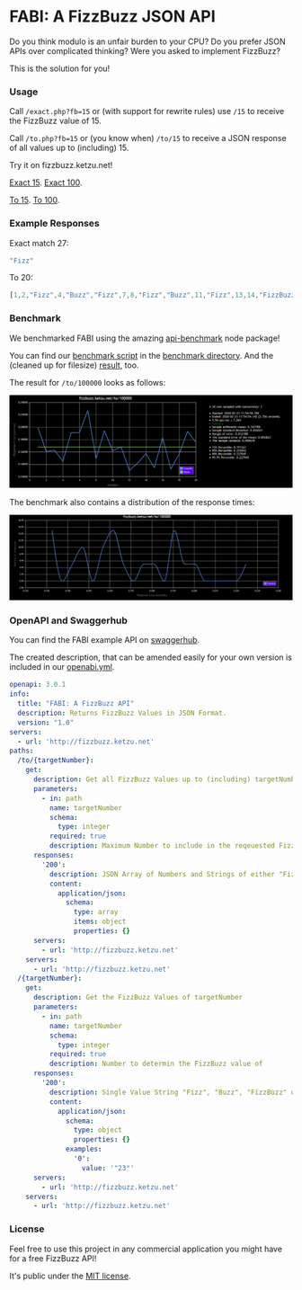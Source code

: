 # FABI: A FizzBuzz JSON API

Do you think modulo is an unfair burden to your CPU?
Do you prefer JSON APIs over complicated thinking?
Were you asked to implement FizzBuzz?

This is the solution for you!

### Usage

Call `/exact.php?fb=15` or (with support for rewrite rules) use `/15` to receive the FizzBuzz value of 15.

Call `/to.php?fb=15` or (you know when) `/to/15` to receive a JSON response of all values up to (including) 15.

Try it on fizzbuzz.ketzu.net!

[Exact 15](http://fizzbuzz.ketzu.net/15). [Exact 100](http://fizzbuzz.ketzu.net/100).

[To 15](http://fizzbuzz.ketzu.net/to/15). [To 100](http://fizzbuzz.ketzu.net/to/100).

### Example Responses

Exact match 27:

```javascript
"Fizz"
```

To 20:

```javascript
[1,2,"Fizz",4,"Buzz","Fizz",7,8,"Fizz","Buzz",11,"Fizz",13,14,"FizzBuzz",16,17,"Fizz",19,"Buzz"]
```

### Benchmark

We benchmarked FABI using the amazing [api-benchmark](https://github.com/matteofigus/api-benchmark) node package!

You can find our [benchmark script](/benchmark/bench.js) in the [benchmark directory](/benchmark).
And the (cleaned up for filesize) [result](/benchmark/benchmarks.html), too.

The result for `/to/100000` looks as follows:

![Benchmark of /to/100000](/benchmark/to100000.png)

The benchmark also contains a distribution of the response times:

![Benchmark of /to/100000 as distribution](/benchmark/to100000dist.png)

### OpenAPI and Swaggerhub

You can find the FABI example API on [swaggerhub](https://app.swaggerhub.com/apis/ketzu/FABI/1.0).

The created description, that can be amended easily for your own version is included in our [openabi.yml](openabi.yml).

```yaml
openapi: 3.0.1
info:
  title: "FABI: A FizzBuzz API"
  description: Returns FizzBuzz Values in JSON Format.
  version: "1.0"
servers:
  - url: 'http://fizzbuzz.ketzu.net'
paths:
  /to/{targetNumber}:
    get:
      description: Get all FizzBuzz Values up to (including) targetNumber
      parameters:
        - in: path
          name: targetNumber
          schema:
            type: integer
          required: true
          description: Maximum Number to include in the reqeuested FizzBuzz list
      responses:
        '200':
          description: JSON Array of Numbers and Strings of either "Fizz", "Buzz" or "FizzBuzz"
          content:
            application/json:
              schema:
                type: array
                items: object
                properties: {}
      servers:
        - url: 'http://fizzbuzz.ketzu.net'
    servers:
      - url: 'http://fizzbuzz.ketzu.net'
  /{targetNumber}:
    get:
      description: Get the FizzBuzz Values of targetNumber
      parameters:
        - in: path
          name: targetNumber
          schema:
            type: integer
          required: true
          description: Number to determin the FizzBuzz value of
      responses:
        '200':
          description: Single Value String "Fizz", "Buzz", "FizzBuzz" or Number
          content:
            application/json:
              schema:
                type: object
                properties: {}
              examples:
                '0':
                  value: '"23"'
      servers:
        - url: 'http://fizzbuzz.ketzu.net'
    servers:
      - url: 'http://fizzbuzz.ketzu.net'
```

### License

Feel free to use this project in any commercial application you might have for a free FizzBuzz API!

It's public under the [MIT license](LICENSE).
